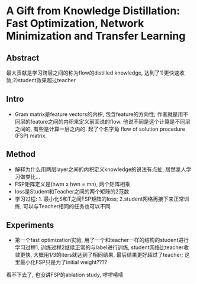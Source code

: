 <!--
 * @Description: 
 * @Date: 2019-10-14 19:52:20
 * @Author: s7ev3n
 * @Github: https://github.com/s7ev3n
 * @LastEditors: s7ev3n
 * @LastEditTime: 2019-10-14 21:07:12
 -->
# A Gift from Knowledge Distillation: Fast Optimization, Network Minimization and Transfer Learning

## Abstract
最大贡献是学习跨层之间的称为flow的distilled knowledge, 达到了1)更快速收敛;2)student效果超过teacher

## Intro
- Gram matrix是feature vectors的内积, 包含feature的方向性; 作者就是用不同层的feature之间的内积来定义前面说的flow. 他说不同是这个计算是不同层之间的, 有些是计算一层之内的. 起了个名字角 flow of solution procedure
(FSP) matrix.

## Method
- 解释为什么用两层layer之间的内积定义knowledge的说法有点扯, 居然拿人学习做类比...
- FSP矩阵定义是(hwm x hwn = mn), 两个矩阵相乘
- loss是Student和Teacher之间的两个矩阵的2范数
- 学习过程: 1. 最小化S和T之间FSP矩阵的loss; 2.student网络再接下来正常训练, 可以与Teacher相同的任务也可以不同

## Experiments
- 第一个fast optimization实验, 用了一个和teacher一样的结构的student进行学习过程1, 训练过程2继续正常的与label进行训练, student网络比teacher收敛更快, 大概用1/3的iters就达到了相同结果, 最后结果更好超过了teacher; 这里最小化FSP只是为了initial weight????

看不下去了, 也没讲FSP的ablation study, 啰啰嗦嗦